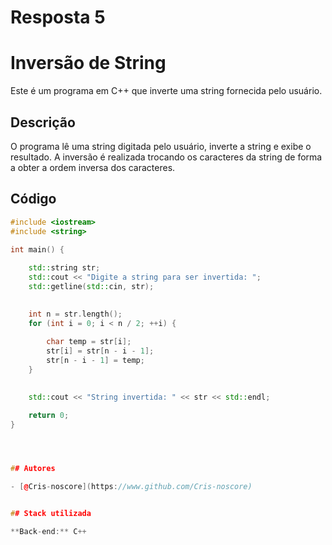 
# Resposta 5

# Inversão de String

Este é um programa em C++ que inverte uma string fornecida pelo usuário.

## Descrição

O programa lê uma string digitada pelo usuário, inverte a string e exibe o resultado. A inversão é realizada trocando os caracteres da string de forma a obter a ordem inversa dos caracteres.

## Código

```cpp
#include <iostream>
#include <string>

int main() {
    
    std::string str;
    std::cout << "Digite a string para ser invertida: ";
    std::getline(std::cin, str);

    
    int n = str.length();
    for (int i = 0; i < n / 2; ++i) {
        
        char temp = str[i];
        str[i] = str[n - i - 1];
        str[n - i - 1] = temp;
    }

    
    std::cout << "String invertida: " << str << std::endl;

    return 0;
}




## Autores

- [@Cris-noscore](https://www.github.com/Cris-noscore)


## Stack utilizada

**Back-end:** C++
